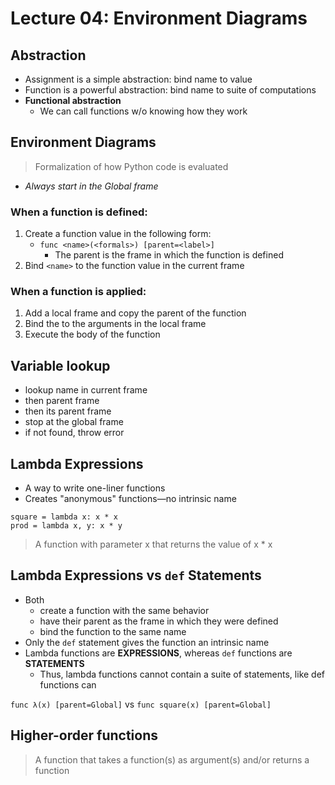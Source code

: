 # Lecture 04: Environment Diagrams

## Abstraction

- Assignment is a simple abstraction: bind name to value
- Function is a powerful abstraction: bind name to suite of  computations
- **Functional abstraction**
    - We can call functions w/o knowing how they work

## Environment Diagrams

> Formalization of how Python code is evaluated

- *Always start in the Global frame*

### When a function is defined:

1. Create a function value in the following form: 
    - `func <name>(<formals>) [parent=<label>]`
        - The parent is the frame in which the function is defined
2. Bind `<name>` to the function value in the current frame

### When a function is applied:

1. Add a local frame and copy the parent of the function
2. Bind the <formals> to the arguments in the local frame
3. Execute the body of the function

## Variable lookup

- lookup name in current frame
- then parent frame
- then its parent frame
- stop at the global frame
- if not found, throw error

## Lambda Expressions

- A way to write one-liner functions
- Creates "anonymous" functions—no intrinsic name

```python3
square = lambda x: x * x
prod = lambda x, y: x * y
```

> A function with parameter x that returns the value of x * x

## Lambda Expressions vs `def` Statements

- Both
    - create a function with the same behavior
    - have their parent as the frame in which they were defined
    - bind the function to the same name
- Only the `def` statement gives the function an intrinsic name
- Lambda functions are **EXPRESSIONS**, whereas `def` functions are **STATEMENTS**
    - Thus, lambda functions cannot contain a suite of statements, like def functions can

`func λ(x) [parent=Global]` vs `func square(x) [parent=Global]`

## Higher-order functions

> A function that takes a function(s) as argument(s) and/or returns a function